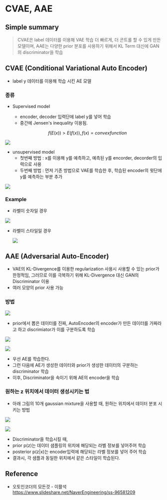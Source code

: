 # CVAE, AAE



## Simple summary

>CVAE은 label 데이터를 이용해 VAE 학습 더 빠르게, 더 콘트롤 할 수 있게 만든 모델이며, AAE는 다양한 prior 분포를 사용하기 위해서 KL Term 대신에 GAN의 discriminator을 학습



## CVAE (Conditional Variational Auto Encoder)

- label y 데이터를 이용해 학습 시킨 AE 모델



### 종류

- Supervised model

  - encoder, decoder 입력단에 label y를 넣어 학습
  - 중간에 Jensen's inequality 이용됨. 

  $$
  f(E(x)) > E(f(x)), f(x) = convex function
  $$


![](/Users/whale/Desktop/project/note_paper/image/cae-1.png)



- unsupervised model
  - 첫번째 방법 : x를 이용해 y를 예측하고, 예측된 y를 encorder, decorder의 입력으로 사용
  - 두번째 방법 : 먼저 기존 방법으로 VAE를 학습한 후, 학습된 encoder의 윗단에 y를 예측하는 부분 추가

![](/Users/whale/Desktop/project/note_paper/image/cae-2.png)



### Example

- 라벨이 숫자일 경우

![](/Users/whale/Desktop/project/note_paper/image/cae-3.png)

- 라벨이 스타일일 경우

  ![](/Users/whale/Desktop/project/note_paper/image/cae-4.png)



## AAE (Adversarial Auto-Encoder)

- VAE의 KL-Divergence를 이용한 regularization 사용시 사용할 수 있는 prior가 한정적임, 그러므로 이를 극복하기 위해 KL-Divergence 대신 GAN의 Discriminator 이용
- 여러 모양의 prior 사용 가능



### 방법

![](/Users/whale/Desktop/project/note_paper/image/aae-1.png)

- prior에서 뽑은 데이터를 진짜, AutoEncoder의 encoder가 만든 데이터를 가짜라고 하고 discrimiator가 이를 구분하도록 학습



![](/Users/whale/Desktop/project/note_paper/image/aae-2.png)

![](/Users/whale/Desktop/project/note_paper/image/aae-3.png)

- 우선 AE를 학습한다.
- 그런 다음에 AE가 생성한 데이터와 prior가 생성한 데이터의 구분하는 discriminator 학습
- 이후, Discriminator을 속이기 위해 AE의 encoder을 학습



### 원하는 z 위치에서 데이터 생성시키는 법

- 아래 그림의 10개 gaussian mixture을 사용할 때, 원하는 위치에서 데이터 분포 시키는 방법

![](/Users/whale/Desktop/project/note_paper/image/aae-7.png)



![](/Users/whale/Desktop/project/note_paper/image/aae-6.png)

-  Discriminator을 학습시킬 때, 
  - prior p(z)는 데이터 샘플링의 위치에 해당되는 라벨 정보를 넣어주어 학습
  - posterior p(z|x)는 encoder입력에 해당되는 라벨 정보를 넣어 주어 학습
- 결과시, 각 샘플과 동일한 위치에서 같은 스타일이 학습된다.



## Reference

- 오토인코더의 모든것 - 이활석 https://www.slideshare.net/NaverEngineering/ss-96581209
